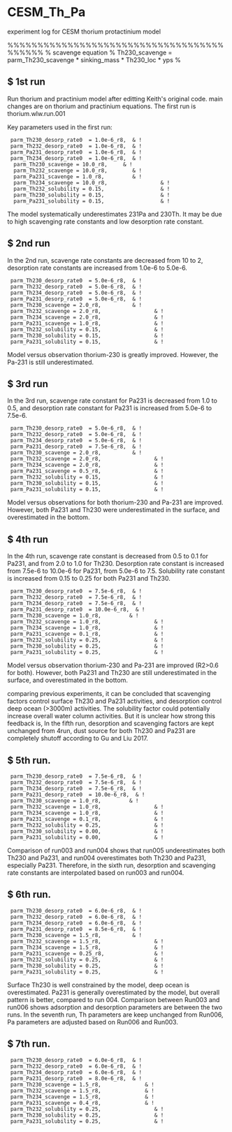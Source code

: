# CESM_Th_Pa
experiment log for CESM thorium protactinium model

%%%%%%%%%%%%%%%%%%%%%%%%%%%%%%%%%%%%%%%%%%
% scavenge equation
% Th230_scavenge = parm_Th230_scavenge * sinking_mass * Th230_loc * yps
%

## $$$$$ 1st run
Run thorium and practinium model after editting Keith's original code.
main changes are on thorium and practinium equations.
The first run is thorium.wlw.run.001

Key parameters used in the first run:

     parm_Th230_desorp_rate0  = 1.0e-6_r8,  & !
     parm_Th232_desorp_rate0  = 1.0e-6_r8,  & !
     parm_Pa231_desorp_rate0  = 1.0e-6_r8,  & !
     parm_Th234_desorp_rate0  = 1.0e-6_r8,  & !
      parm_Th230_scavenge = 10.0_r8,     & !
      parm_Th232_scavenge = 10.0_r8,        & !
      parm_Pa231_scavenge = 1.0_r8,         & !
      parm_Th234_scavenge = 10.0_r8,                 & !
      parm_Th232_solubility = 0.15,                  & !
      parm_Th230_solubility = 0.15,                  & !
      parm_Pa231_solubility = 0.15,                  & !

The model systematically underestimates 231Pa and 230Th. It may be
due to high scavenging rate constants and low desorption rate constant.

## $$$$$ 2nd run
In the 2nd run, scavenge rate constants are decreased from 10 to 2,
desorption rate constants are increased from 1.0e-6 to 5.0e-6.

     parm_Th230_desorp_rate0  = 5.0e-6_r8,  & !
     parm_Th232_desorp_rate0  = 5.0e-6_r8,  & !
     parm_Th234_desorp_rate0  = 5.0e-6_r8,  & !
     parm_Pa231_desorp_rate0  = 5.0e-6_r8,  & !
     parm_Th230_scavenge = 2.0_r8,          & !
     parm_Th232_scavenge = 2.0_r8,                 & !
     parm_Th234_scavenge = 2.0_r8,                 & !
     parm_Pa231_scavenge = 1.0_r8,                 & !
     parm_Th232_solubility = 0.15,                 & !
     parm_Th230_solubility = 0.15,                 & !
     parm_Pa231_solubility = 0.15,                 & !

Model versus observation thorium-230 is greatly improved.
However, the Pa-231 is still underestimated.

## $$$$$ 3rd run
In the 3rd run, scavenge rate constant for Pa231 is decreased from 1.0
to 0.5, and desorption rate constant for Pa231 is increased from 5.0e-6
to 7.5e-6.

     parm_Th230_desorp_rate0  = 5.0e-6_r8,  & !
     parm_Th232_desorp_rate0  = 5.0e-6_r8,  & !
     parm_Th234_desorp_rate0  = 5.0e-6_r8,  & !
     parm_Pa231_desorp_rate0  = 7.5e-6_r8,  & !
     parm_Th230_scavenge = 2.0_r8,          & !
     parm_Th232_scavenge = 2.0_r8,                 & !
     parm_Th234_scavenge = 2.0_r8,                 & !
     parm_Pa231_scavenge = 0.5_r8,                 & !
     parm_Th232_solubility = 0.15,                 & !
     parm_Th230_solubility = 0.15,                 & !
     parm_Pa231_solubility = 0.15,                 & !

Model versus observations for both thorium-230 and Pa-231 are improved.
However, both Pa231 and Th230 were underestimated in the surface,
and overestimated in the bottom.

## $$$$$ 4th run
In the 4th run, scavenge rate constant is decreased from 0.5 to 0.1 for
Pa231, and from 2.0 to 1.0 for Th230. Desorption rate constant is increased
from 7.5e-6 to 10.0e-6 for Pa231, from 5.0e-6 to 7.5. Solubility rate constant
is increased from 0.15 to 0.25 for both Pa231 and Th230.

     parm_Th230_desorp_rate0  = 7.5e-6_r8,  & !
     parm_Th232_desorp_rate0  = 7.5e-6_r8,  & !
     parm_Th234_desorp_rate0  = 7.5e-6_r8,  & !
     parm_Pa231_desorp_rate0  = 10.0e-6_r8,  & !
     parm_Th230_scavenge = 1.0_r8,         & !
     parm_Th232_scavenge = 1.0_r8,                 & !
     parm_Th234_scavenge = 1.0_r8,                 & !
     parm_Pa231_scavenge = 0.1_r8,                 & !
     parm_Th232_solubility = 0.25,                 & !
     parm_Th230_solubility = 0.25,                 & !
     parm_Pa231_solubility = 0.25,                 & !


Model versus observation thorium-230 and Pa-231 are improved  (R2>0.6
for both). However, both Pa231 and Th230 are still underestimated in
the surface, and overestimated in the bottom.

comparing previous experiments, it can be concluded that scavenging factors control
surface Th230 and Pa231 activities, and desorption control deep ocean (>3000m) activities.
The solubility factor could potentially increase overall water column activities. But
it is unclear how strong this feedback is, In the fifth run, desorption and scavenging
factors are kept unchanged from 4run, dust source for both Th230 and Pa231 are
completely shutoff according to Gu and Liu 2017.

## $$$$$ 5th run.

     parm_Th230_desorp_rate0  = 7.5e-6_r8,  & !
     parm_Th232_desorp_rate0  = 7.5e-6_r8,  & !
     parm_Th234_desorp_rate0  = 7.5e-6_r8,  & !
     parm_Pa231_desorp_rate0  = 10.0e-6_r8,  & !
     parm_Th230_scavenge = 1.0_r8,         & !
     parm_Th232_scavenge = 1.0_r8,                 & !
     parm_Th234_scavenge = 1.0_r8,                 & !
     parm_Pa231_scavenge = 0.1_r8,                 & !
     parm_Th232_solubility = 0.25,                 & !
     parm_Th230_solubility = 0.00,                 & !
     parm_Pa231_solubility = 0.00,                 & !

Comparison of run003 and run004 shows that run005 underestimates both Th230 and Pa231,
and run004 overestimates both Th230 and Pa231, especially Pa231. Therefore, in the sixth
run, desorption and scavenging rate constants are interpolated based on run003 and run004.

## $$$$$ 6th run.

     parm_Th230_desorp_rate0  = 6.0e-6_r8,  & !
     parm_Th232_desorp_rate0  = 6.0e-6_r8,  & !
     parm_Th234_desorp_rate0  = 6.0e-6_r8,  & !
     parm_Pa231_desorp_rate0  = 8.5e-6_r8,  & !
     parm_Th230_scavenge = 1.5_r8,          & !
     parm_Th232_scavenge = 1.5_r8,                 & !
     parm_Th234_scavenge = 1.5_r8,                 & !
     parm_Pa231_scavenge = 0.25_r8,                & !
     parm_Th232_solubility = 0.25,                 & !
     parm_Th230_solubility = 0.25,                 & !
     parm_Pa231_solubility = 0.25,                 & !

Surface Th230 is well constrained by the model, deep ocean is overestimated.
Pa231 is generally overestimated by the model, but overall pattern is better, compared to
run 004. Comparison between Run003 and run006 shows adsorption and desorption parameters
are between the two runs. In the seventh run, Th parameters are keep unchanged from Run006,
Pa parameters are adjusted based on Run006 and Run003.

## $$$$$ 7th run.

     parm_Th230_desorp_rate0  = 6.0e-6_r8,  & !
     parm_Th232_desorp_rate0  = 6.0e-6_r8,  & !
     parm_Th234_desorp_rate0  = 6.0e-6_r8,  & !
     parm_Pa231_desorp_rate0  = 8.0e-6_r8,  & !
     parm_Th230_scavenge = 1.5_r8,              & !
     parm_Th232_scavenge = 1.5_r8,              & !
     parm_Th234_scavenge = 1.5_r8,              & !
     parm_Pa231_scavenge = 0.4_r8,              & !
     parm_Th232_solubility = 0.25,                 & !
     parm_Th230_solubility = 0.25,                 & !
     parm_Pa231_solubility = 0.25,                 & !




